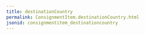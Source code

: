 ```yaml
---
title: destinationCountry
permalink: ConsignmentItem.destinationCountry.html
jsonid: consignmentitem_destinationcountry
---
```


